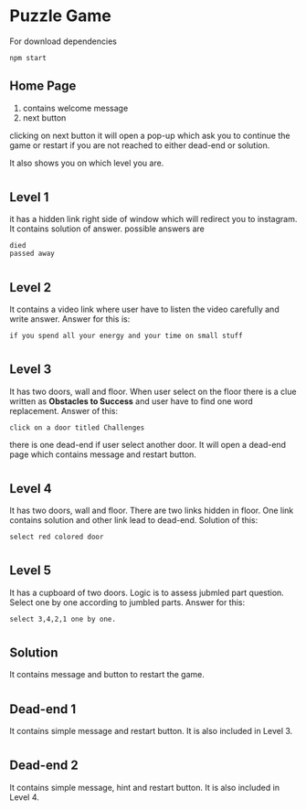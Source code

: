 # Puzzle Game

For download dependencies
```
npm start
```
## Home Page
1. contains welcome message
2. next button

 clicking on next button it will open a pop-up which ask you to continue the game or restart if you are not reached to either dead-end or solution.

It also shows you on which level you are.
#
## Level 1
it has a hidden link right side of window which will redirect you to instagram. It contains solution of answer.
possible answers are
```
died
passed away
```
#
## Level 2
It contains a video link where user have to listen the video carefully and write answer. Answer for this is:
```
if you spend all your energy and your time on small stuff
```
#
## Level 3
It has two doors, wall and floor. When user select on the floor there is a clue written as **Obstacles to Success** and user have to find one word replacement. Answer of this:
```
click on a door titled Challenges
```
there is one dead-end if user select another door. It will open a dead-end page which contains message and restart button.
#
## Level 4
It has two doors, wall and floor. There are two links hidden in floor. One link contains solution and other link lead to dead-end. Solution of this:
```
select red colored door
```
#
## Level 5
It has a cupboard of two doors. Logic is to assess jubmled part question. Select one by one according to jumbled parts. Answer for this:
```
select 3,4,2,1 one by one.
```
#
## Solution
It contains message and button to restart the game.
#
## Dead-end 1
It contains simple message and restart button. It is also included in Level 3.
#
## Dead-end 2
It contains simple message, hint and restart button. It is also included in Level 4.
